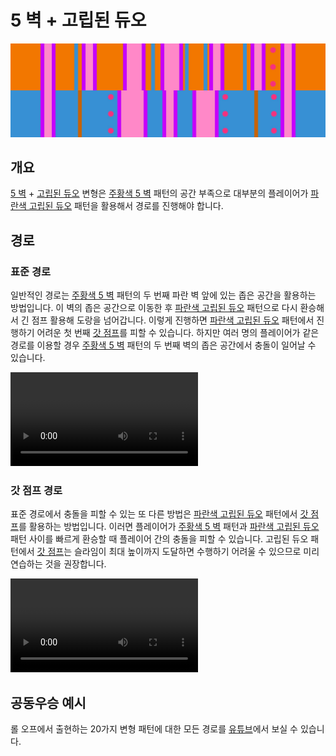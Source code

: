 # 5 벽 + 고립된 듀오

![5 Waller + Isolated Duo](../images/variations/5-waller-isolated-duo.jpg)

## 개요

[5 벽](../rolls/5-waller.md) + [고립된 듀오](../rolls/isolated-duo.md#파란색-패턴) 변형은 [주황색 5 벽](../rolls/5-waller.md) 패턴의 공간 부족으로 대부분의 플레이어가 [파란색 고립된 듀오](../rolls/isolated-duo.md#파란색-패턴) 패턴을 활용해서 경로를 진행해야 합니다.

## 경로

### 표준 경로

일반적인 경로는 [주황색 5 벽](../rolls/5-waller.md) 패턴의 두 번째 파란 벽 앞에 있는 좁은 공간을 활용하는 방법입니다. 이 벽의 좁은 공간으로 이동한 후 [파란색 고립된 듀오](../rolls/isolated-duo.md#파란색-패턴) 패턴으로 다시 환승해서 긴 점프 활용해 도랑을 넘어갑니다. 이렇게 진행하면 [파란색 고립된 듀오](../rolls/isolated-duo.md#파란색-패턴) 패턴에서 진행하기 어려운 첫 번째 [갓 점프](../advanced/isolated-duo-god-jumps.md)를 피할 수 있습니다. 하지만 여러 명의 플레이어가 같은 경로를 이용할 경우 [주황색 5 벽](../rolls/5-waller.md) 패턴의 두 번째 벽의 좁은 공간에서 충돌이 일어날 수 있습니다.

<video controls>
  <source src="../../images/variations/5-waller-isolated-duo-standard-path.mp4" type="video/mp4">
</video>

### 갓 점프 경로

표준 경로에서 충돌을 피할 수 있는 또 다른 방법은 [파란색 고립된 듀오](../rolls/isolated-duo.md#파란색-패턴) 패턴에서 [갓 점프](../advanced/isolated-duo-god-jumps.md)를 활용하는 방법입니다. 이러면 플레이어가 [주황색 5 벽](../rolls/5-waller.md) 패턴과 [파란색 고립된 듀오](../rolls/isolated-duo.md#파란색-패턴) 패턴 사이를 빠르게 환승할 때 플레이어 간의 충돌을 피할 수 있습니다. 고립된 듀오 패턴에서 [갓 점프](../advanced/isolated-duo-god-jumps.md)는 슬라임이 최대 높이까지 도달하면 수행하기 어려울 수 있으므로 미리 연습하는 것을 권장합니다.

<video controls>
  <source src="../../images/variations/5-waller-isolated-duo-god-jump-path.mp4" type="video/mp4">
</video>

## 공동우승 예시

롤 오프에서 출현하는 20가지 변형 패턴에 대한 모든 경로를 [유튜브](https://www.youtube.com/playlist?list=PLG_QNSp9ZgJLWYSNl4vY26VJCZeOQHO1F)에서 보실 수 있습니다.
